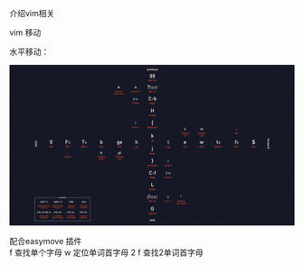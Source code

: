 

介绍vim相关

vim 移动

水平移动：

![ozhege](./img/vimmotion.webp)

配合easymove 插件  
<leader><leader> f 查找单个字母
<leader><leader> w 定位单词首字母
<leader><leader> 2 f 查找2单词首字母

